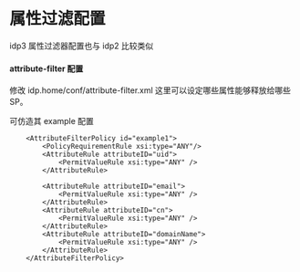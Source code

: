 # 属性过滤配置

idp3 属性过滤器配置也与 idp2 比较类似


#### attribute-filter 配置

修改 idp.home/conf/attribute-filter.xml
这里可以设定哪些属性能够释放给哪些SP。

可仿造其 example 配置

```
    <AttributeFilterPolicy id="example1">
        <PolicyRequirementRule xsi:type="ANY"/>
        <AttributeRule attributeID="uid">
            <PermitValueRule xsi:type="ANY" />
        </AttributeRule>

        <AttributeRule attributeID="email">
            <PermitValueRule xsi:type="ANY" />
        </AttributeRule>
        <AttributeRule attributeID="cn">
            <PermitValueRule xsi:type="ANY" />
        </AttributeRule>
        <AttributeRule attributeID="domainName">
            <PermitValueRule xsi:type="ANY" />
        </AttributeRule>
    </AttributeFilterPolicy>

```


